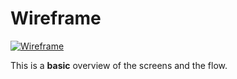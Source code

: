 # Wireframe

[![Wireframe](wireframe(2).png)](pdf/wireframe.pdf)

This is a **basic** overview of the screens and the flow.

